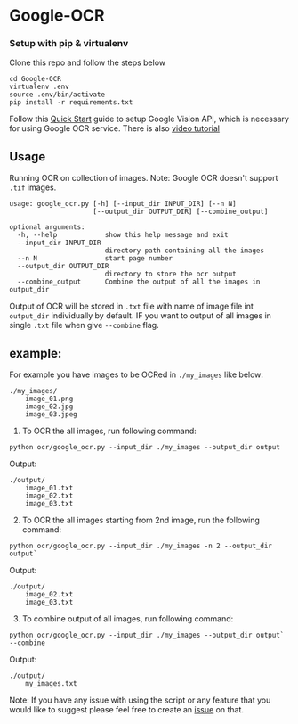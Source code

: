 # Google-OCR

### Setup with pip & virtualenv
Clone this repo and follow the steps below
```
cd Google-OCR
virtualenv .env
source .env/bin/activate
pip install -r requirements.txt
```
Follow this [Quick Start](https://pypi.org/project/google-cloud-vision/) guide to setup Google Vision API, which is necessary for using Google OCR service. There is also [video tutorial](https://www.youtube.com/watch?v=nMY0qDg16y4)


## Usage
Running OCR on collection of images. Note: Google OCR doesn't support `.tif` images. 
```
usage: google_ocr.py [-h] [--input_dir INPUT_DIR] [--n N]
                     [--output_dir OUTPUT_DIR] [--combine_output]

optional arguments:
  -h, --help            show this help message and exit
  --input_dir INPUT_DIR
                        directory path containing all the images
  --n N                 start page number
  --output_dir OUTPUT_DIR
                        directory to store the ocr output
  --combine_output      Combine the output of all the images in output_dir
```
Output of OCR will be stored in `.txt` file with name of image file int `output_dir` individually by default.
IF you want to output of all images in single `.txt` file when give `--combine` flag.

## example:
For example you have images to be OCRed in `./my_images` like below:
```
./my_images/
    image_01.png
    image_02.jpg
    image_03.jpeg
```

1. To OCR the all images, run following command:
```
python ocr/google_ocr.py --input_dir ./my_images --output_dir output
```

Output:
```
./output/
    image_01.txt
    image_02.txt
    image_03.txt
```

2. To OCR the all images starting from 2nd image, run the following command:
```
python ocr/google_ocr.py --input_dir ./my_images -n 2 --output_dir output`
```

Output:
```
./output/
    image_02.txt
    image_03.txt
```

3. To combine output of all images, run following command:
```
python ocr/google_ocr.py --input_dir ./my_images --output_dir output` --combine
```

Output:
```
./output/
    my_images.txt
```

Note: If you have any issue with using the script or any feature that you would like to suggest please feel free to create an [issue](https://github.com/Esukhia/Google-OCR/issues) on that.
